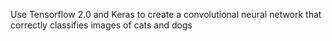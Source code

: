 
 Use Tensorflow 2.0 and Keras to create a convolutional neural network that correctly classifies images of cats and dogs 
